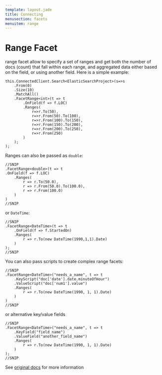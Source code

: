 ```yaml
---
template: layout.jade
title: Connecting
menusection: facets
menuitem: range
---
```



# Range Facet

range facet allow to specify a set of ranges and get both the number of docs (count) that fall within each range, and aggregated data either based on the field, or using another field. Here is a simple example:


	this.ConnectedClient.Search<ElasticSearchProject>(s=>s
		.From(0)
		.Size(10)
		.MatchAll()
		.FacetRange<int>(t => t
			.OnField(f => f.LOC)
			.Ranges(
				r=>r.To(50),
				r=>r.From(50).To(100),
				r=>r.From(100).To(150),
				r=>r.From(150).To(200),
				r=>r.From(200).To(250),
				r=>r.From(250)
			)
		);
	);

Ranges can also be passed as `double`:

	//SNIP
	.FacetRange<double>(t => t
	.OnField(f => f.LOC)
		.Ranges(
			r => r.To(50.0),
			r => r.From(50.0).To(100.0),
			r => r.From(100.0)
		)
	)
	//SNIP

or `DateTime`:

	//SNIP
	.FacetRange<DateTime>(t => t
		.OnField(f => f.StartedOn)
		.Ranges(
			r => r.To(new DateTime(1990,1,1).Date)
		)
	);
	//SNIP

You can also pass scripts to create complex range facets:

	//SNIP
	.FacetRange<DateTime>("needs_a_name", t => t
		.KeyScript("doc['date'].date.minuteOfHour")
		.ValueScript("doc['num1'].value")
		.Ranges(
			r => r.To(new DateTime(1990, 1, 1).Date)
		)
	)
	//SNIP

or alternative key/value fields

	//SNIP
	.FacetRange<DateTime>("needs_a_name", t => t
		.KeyField("field_name")
		.ValueField("another_field_name")
		.Ranges(
			r => r.To(new DateTime(1990, 1, 1).Date)
		)
	);
	//SNIP

See [original docs](http://www.elasticsearch.org/guide/reference/api/search/facets/range-facet.html) for more information

